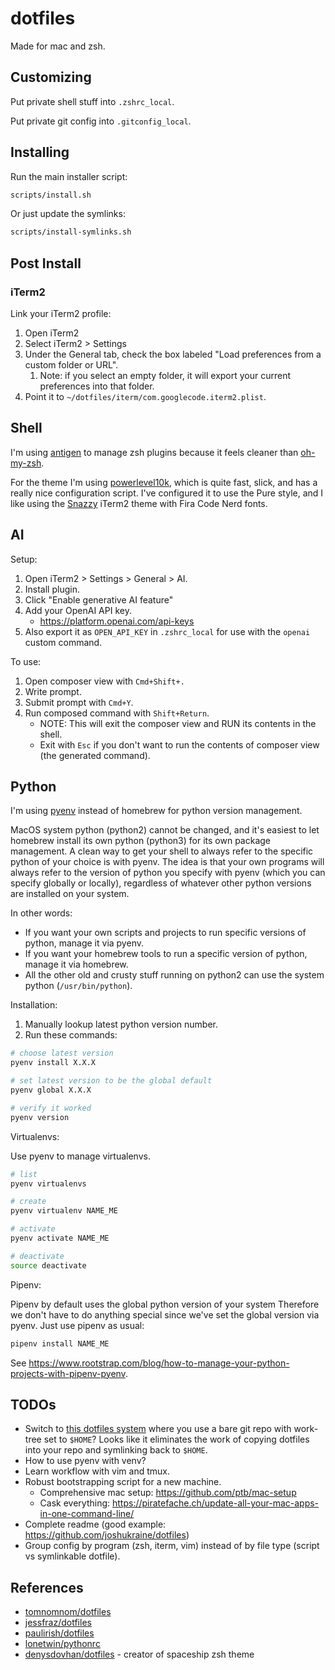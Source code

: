 # dotfiles

Made for mac and zsh.

## Customizing

Put private shell stuff into `.zshrc_local`.

Put private git config into `.gitconfig_local`.

## Installing

Run the main installer script:

```bash
scripts/install.sh
```

Or just update the symlinks:

```bash
scripts/install-symlinks.sh
```

## Post Install

### iTerm2

Link your iTerm2 profile:

1. Open iTerm2
2. Select iTerm2 > Settings
3. Under the General tab, check the box labeled "Load preferences from a custom folder or URL".
    1. Note: if you select an empty folder, it will export your current preferences into that folder.
4. Point it to `~/dotfiles/iterm/com.googlecode.iterm2.plist`.

## Shell

I'm using [antigen](https://github.com/zsh-users/antigen) to manage zsh plugins because it feels cleaner
than [oh-my-zsh](https://github.com/ohmyzsh/ohmyzsh).

For the theme I'm using [powerlevel10k](https://github.com/romkatv/powerlevel10k), which is quite fast, slick, and has a really nice configuration script.
I've configured it to use the Pure style, and I like using the [Snazzy](https://github.com/sindresorhus/iterm2-snazzy)
iTerm2 theme with Fira Code Nerd fonts.

## AI

Setup:

1. Open iTerm2 > Settings > General > AI.
2. Install plugin.
3. Click "Enable generative AI feature"
4. Add your OpenAI API key.
   * https://platform.openai.com/api-keys
5. Also export it as `OPEN_API_KEY` in `.zshrc_local` for use with the `openai` custom command.

To use:

1. Open composer view with `Cmd+Shift+.`
2. Write prompt.
3. Submit prompt with `Cmd+Y`.
4. Run composed command with `Shift+Return`.
   * NOTE: This will exit the composer view and RUN its contents in the shell.
   * Exit with `Esc` if you don't want to run the contents of composer view (the generated command).

## Python

I'm using [pyenv](https://github.com/pyenv/pyenv) instead of homebrew for python version management.

MacOS system python (python2) cannot be changed, and it's easiest to let homebrew install its own python (python3) for
its own package management. A clean way to get your shell to always refer to the specific python of your choice is with
pyenv. The idea is that your own programs will always refer to the version of python you specify with pyenv (which you
can specify globally or locally), regardless of whatever other python versions are installed on your system.

In other words:

* If you want your own scripts and projects to run specific versions of python, manage it via pyenv.
* If you want your homebrew tools to run a specific version of python, manage it via homebrew.
* All the other old and crusty stuff running on python2 can use the system python (`/usr/bin/python`).

Installation:

1. Manually lookup latest python version number.
2. Run these commands:

```bash
# choose latest version
pyenv install X.X.X

# set latest version to be the global default
pyenv global X.X.X

# verify it worked
pyenv version
```

Virtualenvs:

Use pyenv to manage virtualenvs.

```bash
# list
pyenv virtualenvs

# create
pyenv virtualenv NAME_ME

# activate
pyenv activate NAME_ME 

# deactivate
source deactivate
```

Pipenv:

Pipenv by default uses the global python version of your system
Therefore we don't have to do anything special since we've set the global version via pyenv.
Just use pipenv as usual:

```bash
pipenv install NAME_ME
```

See https://www.rootstrap.com/blog/how-to-manage-your-python-projects-with-pipenv-pyenv.


## TODOs

* Switch to [this dotfiles system](https://www.atlassian.com/git/tutorials/dotfiles) where you use a bare git repo with
  work-tree set to `$HOME`? Looks like it eliminates the work of copying dotfiles into your repo and symlinking back
  to `$HOME`.
* How to use pyenv with venv?
* Learn workflow with vim and tmux.
* Robust bootstrapping script for a new machine.
    * Comprehensive mac setup: https://github.com/ptb/mac-setup
    * Cask everything: https://piratefache.ch/update-all-your-mac-apps-in-one-command-line/
* Complete readme (good example: https://github.com/joshukraine/dotfiles)
* Group config by program (zsh, iterm, vim) instead of by file type (script vs symlinkable dotfile).

## References

* [tomnomnom/dotfiles](https://github.com/tomnomnom/dotfiles)
* [jessfraz/dotfiles](https://github.com/jessfraz/dotfiles)
* [paulirish/dotfiles](https://github.com/paulirish/dotfiles)
* [lonetwin/pythonrc](https://github.com/lonetwin/pythonrc)
* [denysdovhan/dotfiles](https://github.com/denysdovhan/dotfiles) - creator of spaceship zsh theme
